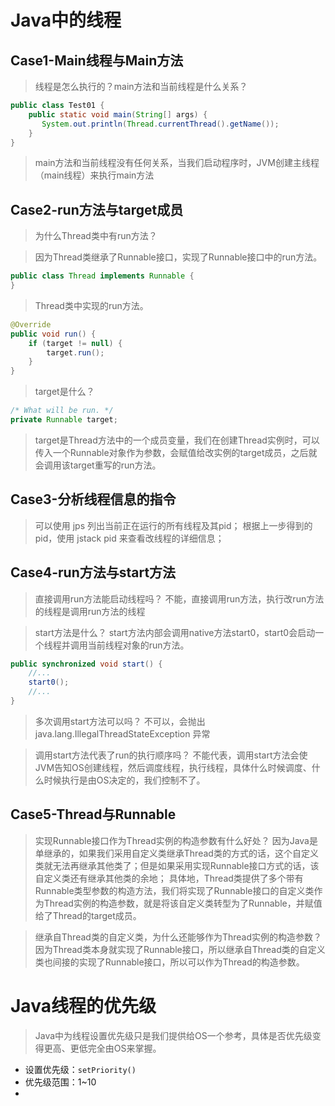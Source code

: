 # Java中的线程

## Case1-Main线程与Main方法
> 线程是怎么执行的？main方法和当前线程是什么关系？
```java
public class Test01 {  
    public static void main(String[] args) {  
       System.out.println(Thread.currentThread().getName());  
    }  
}
```
> main方法和当前线程没有任何关系，当我们启动程序时，JVM创建主线程（main线程）来执行main方法

## Case2-run方法与target成员
> 为什么Thread类中有run方法？

> 因为Thread类继承了Runnable接口，实现了Runnable接口中的run方法。
```java
public class Thread implements Runnable {
}
```
> Thread类中实现的run方法。
```java
@Override  
public void run() {  
    if (target != null) {  
        target.run();  
    }  
}
```
> target是什么？
```java
/* What will be run. */  
private Runnable target;
```
> target是Thread方法中的一个成员变量，我们在创建Thread实例时，可以传入一个Runnable对象作为参数，会赋值给改实例的target成员，之后就会调用该target重写的run方法。

## Case3-分析线程信息的指令
> 可以使用 jps 列出当前正在运行的所有线程及其pid；
> 根据上一步得到的pid，使用 jstack pid 来查看改线程的详细信息；

## Case4-run方法与start方法
> 直接调用run方法能启动线程吗？
> 不能，直接调用run方法，执行改run方法的线程是调用run方法的线程

> start方法是什么？
> start方法内部会调用native方法start0，start0会启动一个线程并调用当前线程对象的run方法。
```java
public synchronized void start() {
	//...
	start0();  
	//...
}
```
> 多次调用start方法可以吗？ 
> 不可以，会抛出 java.lang.IllegalThreadStateException 异常

> 调用start方法代表了run的执行顺序吗？
> 不能代表，调用start方法会使JVM告知OS创建线程，然后调度线程，执行线程，具体什么时候调度、什么时候执行是由OS决定的，我们控制不了。

## Case5-Thread与Runnable
> 实现Runnable接口作为Thread实例的构造参数有什么好处？
> 因为Java是单继承的，如果我们采用自定义类继承Thread类的方式的话，这个自定义类就无法再继承其他类了；但是如果采用实现Runnable接口方式的话，该自定义类还有继承其他类的余地；
> 具体地，Thread类提供了多个带有Runnable类型参数的构造方法，我们将实现了Runnable接口的自定义类作为Thread实例的构造参数，就是将该自定义类转型为了Runnable，并赋值给了Thread的target成员。

> 继承自Thread类的自定义类，为什么还能够作为Thread实例的构造参数？
> 因为Thread类本身就实现了Runnable接口，所以继承自Thread类的自定义类也间接的实现了Runnable接口，所以可以作为Thread的构造参数。


# Java线程的优先级
> Java中为线程设置优先级只是我们提供给OS一个参考，具体是否优先级变得更高、更低完全由OS来掌握。

* 设置优先级：`setPriority()`
* 优先级范围：1~10
* 